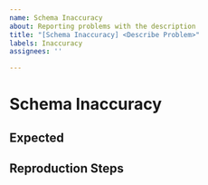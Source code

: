```yaml
---
name: Schema Inaccuracy
about: Reporting problems with the description
title: "[Schema Inaccuracy] <Describe Problem>"
labels: Inaccuracy
assignees: ''

---
```


# Schema Inaccuracy

<!--- 
Describe the problem shortly. Include the specific operation / schema that contains an error.
-->

## Expected

<!---
What was expected? 
--->

## Reproduction Steps

<!---
Include steps to reproduce the problem with the description. 
--->